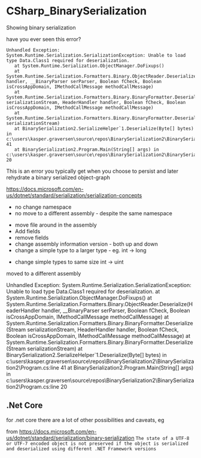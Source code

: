 # CSharp_BinarySerialization
Showing binary serialization

have you ever seen this error?


```
Unhandled Exception: System.Runtime.Serialization.SerializationException: Unable to load type Data.Class1 required for deserialization.
   at System.Runtime.Serialization.ObjectManager.DoFixups()
   at System.Runtime.Serialization.Formatters.Binary.ObjectReader.Deserialize(HeaderHandler handler, __BinaryParser serParser, Boolean fCheck, Boolean isCrossAppDomain, IMethodCallMessage methodCallMessage)
   at System.Runtime.Serialization.Formatters.Binary.BinaryFormatter.Deserialize(Stream serializationStream, HeaderHandler handler, Boolean fCheck, Boolean isCrossAppDomain, IMethodCallMessage methodCallMessage)
   at System.Runtime.Serialization.Formatters.Binary.BinaryFormatter.Deserialize(Stream serializationStream)
   at BinarySerialization2.SerializeHelper`1.Deserialize(Byte[] bytes) in c:\users\kasper.graversen\source\repos\BinarySerialization2\BinarySerialization2\Program.cs:line 41
   at BinarySerialization2.Program.Main(String[] args) in c:\users\kasper.graversen\source\repos\BinarySerialization2\BinarySerialization2\Program.cs:line 20
```

This is an error you typically get when you choose to persist and later rehydrate a binary serialized object-graph 

https://docs.microsoft.com/en-us/dotnet/standard/serialization/serialization-concepts

- no change namespace 
- no move to a different assembly - despite the same namespace
+ move file around in the assembly
+ Add fields
+ remove fields
+ change assembly information version - both up and down
+ change a simple type to a larger type - eg. int -> long
- change simple types to same size int -> uint



moved to a different assembly

Unhandled Exception: System.Runtime.Serialization.SerializationException: Unable to load type Data.Class1 required for deserialization.
   at System.Runtime.Serialization.ObjectManager.DoFixups()
   at System.Runtime.Serialization.Formatters.Binary.ObjectReader.Deserialize(HeaderHandler handler, __BinaryParser serParser, Boolean fCheck, Boolean isCrossAppDomain, IMethodCallMessage methodCallMessage)
   at System.Runtime.Serialization.Formatters.Binary.BinaryFormatter.Deserialize(Stream serializationStream, HeaderHandler handler, Boolean fCheck, Boolean isCrossAppDomain, IMethodCallMessage methodCallMessage)
   at System.Runtime.Serialization.Formatters.Binary.BinaryFormatter.Deserialize(Stream serializationStream)
   at BinarySerialization2.SerializeHelper`1.Deserialize(Byte[] bytes) in c:\users\kasper.graversen\source\repos\BinarySerialization2\BinarySerialization2\Program.cs:line 41
   at BinarySerialization2.Program.Main(String[] args) in c:\users\kasper.graversen\source\repos\BinarySerialization2\BinarySerialization2\Program.cs:line 20

   
## .Net Core

for .net core there are a lot of other possibilities and caveats, eg 

from https://docs.microsoft.com/en-us/dotnet/standard/serialization/binary-serialization `The state of a UTF-8 or UTF-7 encoded object is not preserved if the object is serialized and deserialized using different .NET Framework versions`


